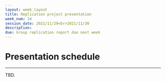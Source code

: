 ```yaml
---
layout: week_layout
title: Replication project presentation
week_num: 14
session_date: 2021/11/29<br>2021/11/30
description:
due: Group replication report due next week
---
```


# Presentation schedule
---

TBD.